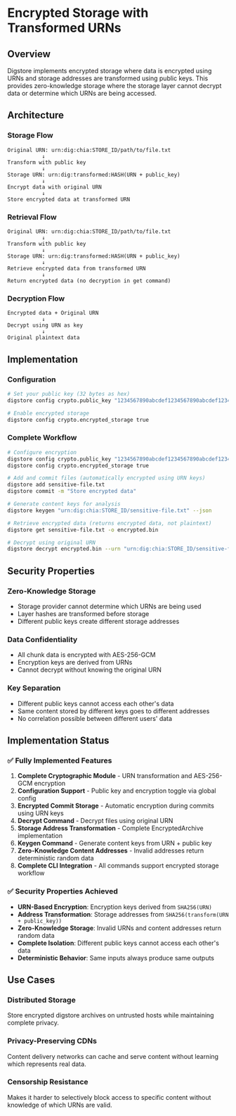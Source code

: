 # Encrypted Storage with Transformed URNs

## Overview

Digstore implements encrypted storage where data is encrypted using URNs and storage addresses are transformed using public keys. This provides zero-knowledge storage where the storage layer cannot decrypt data or determine which URNs are being accessed.

## Architecture

### Storage Flow
```
Original URN: urn:dig:chia:STORE_ID/path/to/file.txt
           ↓
Transform with public key
           ↓
Storage URN: urn:dig:transformed:HASH(URN + public_key)
           ↓
Encrypt data with original URN
           ↓
Store encrypted data at transformed URN
```

### Retrieval Flow
```
Original URN: urn:dig:chia:STORE_ID/path/to/file.txt
           ↓
Transform with public key
           ↓
Storage URN: urn:dig:transformed:HASH(URN + public_key)
           ↓
Retrieve encrypted data from transformed URN
           ↓
Return encrypted data (no decryption in get command)
```

### Decryption Flow
```
Encrypted data + Original URN
           ↓
Decrypt using URN as key
           ↓
Original plaintext data
```

## Implementation

### Configuration
```bash
# Set your public key (32 bytes as hex)
digstore config crypto.public_key "1234567890abcdef1234567890abcdef1234567890abcdef1234567890abcdef"

# Enable encrypted storage
digstore config crypto.encrypted_storage true
```

### Complete Workflow
```bash
# Configure encryption
digstore config crypto.public_key "1234567890abcdef1234567890abcdef1234567890abcdef1234567890abcdef"
digstore config crypto.encrypted_storage true

# Add and commit files (automatically encrypted using URN keys)
digstore add sensitive-file.txt
digstore commit -m "Store encrypted data"

# Generate content keys for analysis
digstore keygen "urn:dig:chia:STORE_ID/sensitive-file.txt" --json

# Retrieve encrypted data (returns encrypted data, not plaintext)
digstore get sensitive-file.txt -o encrypted.bin

# Decrypt using original URN
digstore decrypt encrypted.bin --urn "urn:dig:chia:STORE_ID/sensitive-file.txt" -o decrypted.txt
```

## Security Properties

### Zero-Knowledge Storage
- Storage provider cannot determine which URNs are being used
- Layer hashes are transformed before storage
- Different public keys create different storage addresses

### Data Confidentiality
- All chunk data is encrypted with AES-256-GCM
- Encryption keys are derived from URNs
- Cannot decrypt without knowing the original URN

### Key Separation
- Different public keys cannot access each other's data
- Same content stored by different keys goes to different addresses
- No correlation possible between different users' data

## Implementation Status

### ✅ Fully Implemented Features
1. **Complete Cryptographic Module** - URN transformation and AES-256-GCM encryption
2. **Configuration Support** - Public key and encryption toggle via global config
3. **Encrypted Commit Storage** - Automatic encryption during commits using URN keys
4. **Decrypt Command** - Decrypt files using original URN
5. **Storage Address Transformation** - Complete EncryptedArchive implementation
6. **Keygen Command** - Generate content keys from URN + public key
7. **Zero-Knowledge Content Addresses** - Invalid addresses return deterministic random data
8. **Complete CLI Integration** - All commands support encrypted storage workflow

### ✅ Security Properties Achieved
- **URN-Based Encryption**: Encryption keys derived from `SHA256(URN)`
- **Address Transformation**: Storage addresses from `SHA256(transform(URN + public_key))`
- **Zero-Knowledge Storage**: Invalid URNs and content addresses return random data
- **Complete Isolation**: Different public keys cannot access each other's data
- **Deterministic Behavior**: Same inputs always produce same outputs

## Use Cases

### Distributed Storage
Store encrypted digstore archives on untrusted hosts while maintaining complete privacy.

### Privacy-Preserving CDNs
Content delivery networks can cache and serve content without learning which represents real data.

### Censorship Resistance
Makes it harder to selectively block access to specific content without knowledge of which URNs are valid.
